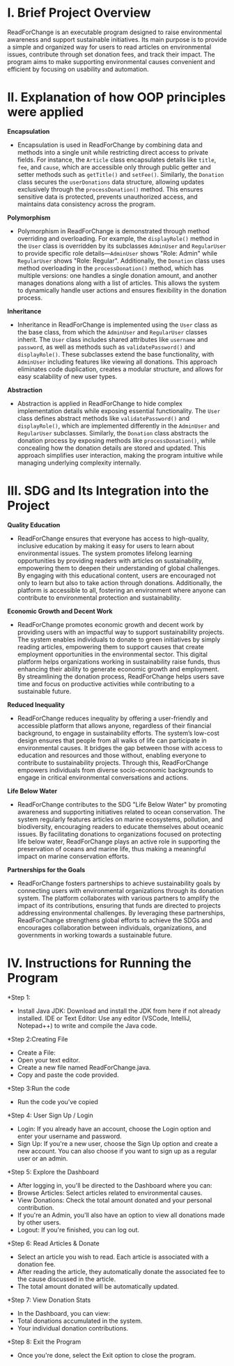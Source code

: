 # I. Brief Project Overview
ReadForChange is an executable program designed to raise environmental awareness and support sustainable initiatives. Its main purpose is to provide a simple and organized way for users to read articles on environmental issues, contribute through set donation fees, and track their impact. The program aims to make supporting environmental causes convenient and efficient by focusing on usability and automation.
# II. Explanation of how OOP principles were applied
**Encapsulation**  
 - Encapsulation is used in ReadForChange by combining data and methods into a single unit while restricting direct access to private fields. For instance, the `Article` class encapsulates details like `title`, `fee`, and `cause`, which are accessible only through public getter and setter methods such as `getTitle()` and `setFee()`. Similarly, the `Donation` class secures the `userDonations` data structure, allowing updates exclusively through the `processDonation()` method. This ensures sensitive data is protected, prevents unauthorized access, and maintains data consistency across the program.

**Polymorphism**  
- Polymorphism in ReadForChange is demonstrated through method overriding and overloading. For example, the `displayRole()` method in the `User` class is overridden by its subclasses `AdminUser` and `RegularUser` to provide specific role details—`AdminUser` shows "Role: Admin" while `RegularUser` shows "Role: Regular". Additionally, the `Donation` class uses method overloading in the `processDonation()` method, which has multiple versions: one handles a single donation amount, and another manages donations along with a list of articles. This allows the system to dynamically handle user actions and ensures flexibility in the donation process.

**Inheritance**  
- Inheritance in ReadForChange is implemented using the `User` class as the base class, from which the `AdminUser` and `RegularUser` classes inherit. The `User` class includes shared attributes like `username` and `password`, as well as methods such as `validatePassword()` and `displayRole()`. These subclasses extend the base functionality, with `AdminUser` including features like viewing all donations. This approach eliminates code duplication, creates a modular structure, and allows for easy scalability of new user types.

**Abstraction**  
- Abstraction is applied in ReadForChange to hide complex implementation details while exposing essential functionality. The `User` class defines abstract methods like `validatePassword()` and `displayRole()`, which are implemented differently in the `AdminUser` and `RegularUser` subclasses. Similarly, the `Donation` class abstracts the donation process by exposing methods like `processDonation()`, while concealing how the donation details are stored and updated. This approach simplifies user interaction, making the program intuitive while managing underlying complexity internally.
# III. SDG and Its Integration into the Project
**Quality Education**  
- ReadForChange ensures that everyone has access to high-quality, inclusive education by making it easy for users to learn about environmental issues. The system promotes lifelong learning opportunities by providing readers with articles on sustainability, empowering them to deepen their understanding of global challenges. By engaging with this educational content, users are encouraged not only to learn but also to take action through donations. Additionally, the platform is accessible to all, fostering an environment where anyone can contribute to environmental protection and sustainability.

**Economic Growth and Decent Work**  
- ReadForChange promotes economic growth and decent work by providing users with an impactful way to support sustainability projects. The system enables individuals to donate to green initiatives by simply reading articles, empowering them to support causes that create employment opportunities in the environmental sector. This digital platform helps organizations working in sustainability raise funds, thus enhancing their ability to generate economic growth and employment. By streamlining the donation process, ReadForChange helps users save time and focus on productive activities while contributing to a sustainable future.

**Reduced Inequality**  
- ReadForChange reduces inequality by offering a user-friendly and accessible platform that allows anyone, regardless of their financial background, to engage in sustainability efforts. The system’s low-cost design ensures that people from all walks of life can participate in environmental causes. It bridges the gap between those with access to education and resources and those without, enabling everyone to contribute to sustainability projects. Through this, ReadForChange empowers individuals from diverse socio-economic backgrounds to engage in critical environmental conversations and actions.

**Life Below Water**  
- ReadForChange contributes to the SDG "Life Below Water" by promoting awareness and supporting initiatives related to ocean conservation. The system regularly features articles on marine ecosystems, pollution, and biodiversity, encouraging readers to educate themselves about oceanic issues. By facilitating donations to organizations focused on protecting life below water, ReadForChange plays an active role in supporting the preservation of oceans and marine life, thus making a meaningful impact on marine conservation efforts.

**Partnerships for the Goals**  
- ReadForChange fosters partnerships to achieve sustainability goals by connecting users with environmental organizations through its donation system. The platform collaborates with various partners to amplify the impact of its contributions, ensuring that funds are directed to projects addressing environmental challenges. By leveraging these partnerships, ReadForChange strengthens global efforts to achieve the SDGs and encourages collaboration between individuals, organizations, and governments in working towards a sustainable future.
# IV. Instructions for Running the Program
*Step 1:
- Install Java JDK: Download and install the JDK from here if not already installed.
IDE or Text Editor: Use any editor (VSCode, IntelliJ, Notepad++) to write and compile the Java code.

*Step 2:Creating File
- Create a File:
- Open your text editor.
- Create a new file named ReadForChange.java.
- Copy and paste the code provided.

*Step 3:Run the code
- Run the code you’ve copied

*Step 4: User Sign Up / Login
- Login: If you already have an account, choose the Login option and enter your username and password.
- Sign Up: If you're a new user, choose the Sign Up option and create a new account. You can also choose if you want to sign up as a regular user or an admin.

*Step 5: Explore the Dashboard
- After logging in, you'll be directed to the Dashboard where you can:
- Browse Articles: Select articles related to environmental causes.
- View Donations: Check the total amount donated and your personal contribution.
- If you're an Admin, you'll also have an option to view all donations made by other users.
- Logout: If you're finished, you can log out.

*Step 6: Read Articles & Donate
- Select an article you wish to read. Each article is associated with a donation fee.
- After reading the article, they automatically donate the associated fee to the cause discussed in the article.
- The total amount donated will be automatically updated.

*Step 7: View Donation Stats
- In the Dashboard, you can view:
- Total donations accumulated in the system.
- Your individual donation contributions.

*Step 8: Exit the Program
- Once you're done, select the Exit option to close the program.
